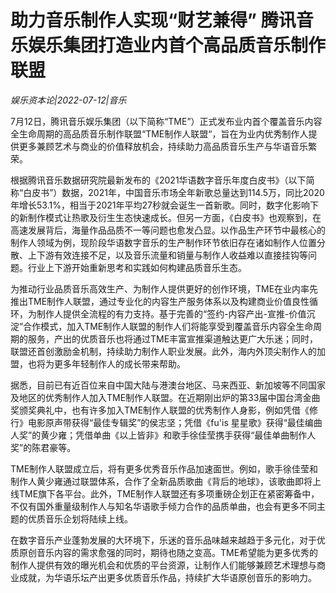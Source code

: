 # 助力音乐制作人实现“财艺兼得” 腾讯音乐娱乐集团打造业内首个高品质音乐制作联盟

*娱乐资本论|2022-07-12|音乐*

7月12日，腾讯音乐娱乐集团（以下简称“TME”）正式发布业内首个覆盖音乐内容全生命周期的高品质音乐制作联盟“TME制作人联盟“，旨在为业内优秀制作人提供更多兼顾艺术与商业的价值释放机会，持续助力高品质音乐生产与华语音乐繁荣。

根据腾讯音乐数据研究院最新发布的《2021华语数字音乐年度白皮书》（以下简称“白皮书”）数据，2021年，中国音乐市场全年新歌总量达到114.5万，同比2020年增长53.1%，相当于2021年平均27秒就会诞生一首新歌。同时，数字化影响下的新制作模式让热歌及衍生生态快速成长。但另一方面，《白皮书》也观察到，在高速发展背后，海量作品品质不一等问题也愈发凸显。以作品生产环节中最核心的制作人领域为例，现阶段华语数字音乐的生产制作环节依旧存在诸如制作人位置分散、上下游有效连接不足，以及音乐流量和销量与制作人收益难以直接挂钩等问题。行业上下游开始重新思考和实践如何构建品质音乐生态。

为推动行业品质音乐高效生产、为制作人提供更好的创作环境，TME在业内率先推出TME制作人联盟，通过专业化的内容生产服务体系以及构建商业价值良性循环，为制作人提供全流程的有力支持。基于完善的“签约-内容产出-宣推-价值沉淀”合作模式，加入TME制作人联盟的制作人们将能享受到覆盖音乐内容全生命周期的服务，产出的优质音乐也将通过TME丰富宣推渠道触达更广大乐迷；同时，联盟还首创激励金机制，持续助力制作人职业发展。此外，海内外顶尖制作人的加盟，也将为更多年轻制作人的成长带来帮助。

据悉，目前已有近百位来自中国大陆与港澳台地区、马来西亚、新加坡等不同国家及地区的优秀制作人加入TME制作人联盟。在近期刚出炉的第33届中国台湾金曲奖颁奖典礼中，也有许多加入TME制作人联盟的优秀制作人身影，例如凭借《修行》电影原声带获得“最佳专辑奖”的侯志坚；凭借《fu'is 星星歌》获得“最佳编曲人奖”的黄少雍；凭借单曲《以上皆非》和歌手徐佳莹携手获得“最佳单曲制作人奖”的陈君豪等。

TME制作人联盟成立后，将有更多优秀音乐作品加速面世。例如，歌手徐佳莹和制作人黄少雍通过联盟体系，合作了全新品质歌曲《背后的地球》，该歌曲即将上线TME旗下各平台。此外，TME制作人联盟还有多项重磅企划正在紧密筹备中，不仅有国外重量级制作人与知名华语歌手倾力合作的品质单曲，也会有更多不同主题的优质音乐企划将陆续上线。

在数字音乐产业蓬勃发展的大环境下，乐迷的音乐品味越来越趋于多元化，对于优质原创音乐内容的需求愈强的同时，期待也随之变高。TME希望能为更多优秀的制作人提供有效的曝光机会和优质的平台资源，让制作人们能够兼顾艺术理想与商业成就，为华语乐坛产出更多优质音乐作品，持续扩大华语原创音乐的影响力。

